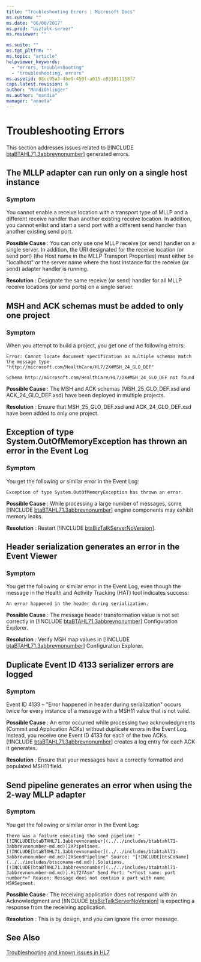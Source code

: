 ```yaml
---
title: "Troubleshooting Errors | Microsoft Docs"
ms.custom: ""
ms.date: "06/08/2017"
ms.prod: "biztalk-server"
ms.reviewer: ""

ms.suite: ""
ms.tgt_pltfrm: ""
ms.topic: "article"
helpviewer_keywords: 
  - "errors, troubleshooting"
  - "troubleshooting, errors"
ms.assetid: 08cc95a3-4be9-450f-a015-e031011158f7
caps.latest.revision: 6
author: "MandiOhlinger"
ms.author: "mandia"
manager: "anneta"
---
```

# Troubleshooting Errors
This section addresses issues related to [!INCLUDE [btaBTAHL71.3abbrevnonumber](../../includes/btabtahl71-3abbrevnonumber-md.md)] generated errors.  
  
## The MLLP adapter can run only on a single host instance  
  
### Symptom  
 You cannot enable a receive location with a transport type of MLLP and a different receive handler than another existing receive location. In addition, you cannot enlist and start a send port with a different send handler than another existing send port.  
  
**Possible Cause** : You can only use one MLLP receive (or send) handler on a single server. In addition, the URI designated for the receive location (or send port) (the Host name in the MLLP Transport Properties) must either be "localhost" or the server name where the host instance for the receive (or send) adapter handler is running.  
  
**Resolution** : Designate the same receive (or send) handler for all MLLP receive locations (or send ports) on a single server.  
  
## MSH and ACK schemas must be added to only one project  
  
### Symptom  
 When you attempt to build a project, you get one of the following errors:  
  
`Error: Cannot locate document specification as multiple schemas match the message type "http://microsoft.com/HealthCare/HL7/2X#MSH_24_GLO_DEF"`
  
`Schema http://microsoft.com/HealthCare/HL7/2X#MSH_24_GLO_DEF not found`
  
**Possible Cause** : The MSH and ACK schemas (MSH_25_GLO_DEF.xsd and ACK_24_GLO_DEF.xsd) have been deployed in multiple projects.  
  
**Resolution** : Ensure that MSH_25_GLO_DEF.xsd and ACK_24_GLO_DEF.xsd have been added to only one project.  
  
## Exception of type System.OutOfMemoryException has thrown an error in the Event Log  
  
### Symptom  
 You get the following or similar error in the Event Log:  
  
`Exception of type System.OutOfMemoryException has thrown an error.`
  
<strong>Possible Cause</strong> : While processing a large number of messages, some [!INCLUDE [btaBTAHL71.3abbrevnonumber](../../includes/btabtahl71-3abbrevnonumber-md.md)] engine components may exhibit memory leaks.  
  
<strong>Resolution</strong> : Restart [!INCLUDE [btsBizTalkServerNoVersion](../../includes/btsbiztalkservernoversion-md.md)].  
  
## Header serialization generates an error in the Event Viewer  
  
### Symptom  
 You get the following or similar error in the Event Log, even though the message in the Health and Activity Tracking (HAT) tool indicates success:  
  
`An error happened in the header during serialization.`
  
<strong>Possible Cause</strong> : The message header transformation value is not set correctly in [!INCLUDE [btaBTAHL71.3abbrevnonumber](../../includes/btabtahl71-3abbrevnonumber-md.md)] Configuration Explorer.  
  
<strong>Resolution</strong> : Verify MSH map values in [!INCLUDE [btaBTAHL71.3abbrevnonumber](../../includes/btabtahl71-3abbrevnonumber-md.md)] Configuration Explorer.  
  
## Duplicate Event ID 4133 serializer errors are logged  
  
### Symptom  
 Event ID 4133 – "Error happened in header during serialization" occurs twice for every instance of a message with a MSH11 value that is not valid.  
  
<strong>Possible Cause</strong> : An error occurred while processing two acknowledgments (Commit and Application ACKs) without duplicate errors in the Event Log. Instead, you receive one Event ID 4133 for each of the two ACKs. [!INCLUDE [btaBTAHL71.3abbrevnonumber](../../includes/btabtahl71-3abbrevnonumber-md.md)] creates a log entry for each ACK it generates.  
  
**Resolution** : Ensure that your messages have a correctly formatted and populated MSH11 field.  
  
## Send pipeline generates an error when using the 2-way MLLP adapter  
  
### Symptom  
 You get the following or similar error in the Event Log:  
  
`There was a failure executing the send pipeline: "[!INCLUDE[btaBTAHL71.3abbrevnonumber](../../includes/btabtahl71-3abbrevnonumber-md.md)]2XPipelines.[!INCLUDE[btaBTAHL71.3abbrevnonumber](../../includes/btabtahl71-3abbrevnonumber-md.md)]2XSendPipeline" Source: "[!INCLUDE[btsCoName](../../includes/btsconame-md.md)].Solutions.[!INCLUDE[btaBTAHL71.3abbrevnonumber](../../includes/btabtahl71-3abbrevnonumber-md.md)].HL72fAsm" Send Port: "<*host name: port number*>" Reason: Message does not contain a part with name MSHSegment.`
  
<strong>Possible Cause</strong> : The receiving application does not respond with an Acknowledgment and [!INCLUDE [btsBizTalkServerNoVersion](../../includes/btsbiztalkservernoversion-md.md)] is expecting a response from the receiving application.  
  
**Resolution** : This is by design, and you can ignore the error message.  
  
## See Also  
 [Troubleshooting and known issues in HL7](../../adapters-and-accelerators/accelerator-hl7/troubleshooting-and-known-issues-in-hl7.md)